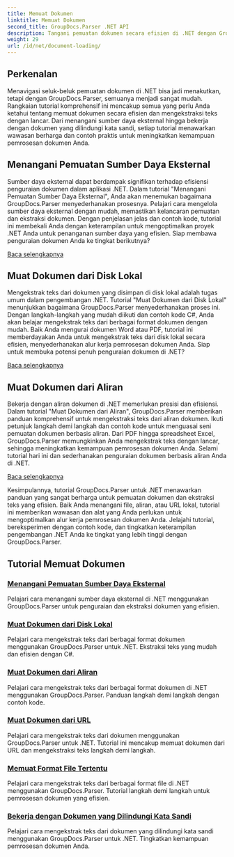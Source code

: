 ```yaml
---
title: Memuat Dokumen
linktitle: Memuat Dokumen
second_title: GroupDocs.Parser .NET API
description: Tangani pemuatan dokumen secara efisien di .NET dengan GroupDocs.Parser. Pelajari cara mengekstrak teks dari disk lokal, aliran, URL, dan lainnya.
weight: 29
url: /id/net/document-loading/
---
```

## Perkenalan

Menavigasi seluk-beluk pemuatan dokumen di .NET bisa jadi menakutkan, tetapi dengan GroupDocs.Parser, semuanya menjadi sangat mudah. Rangkaian tutorial komprehensif ini mencakup semua yang perlu Anda ketahui tentang memuat dokumen secara efisien dan mengekstraksi teks dengan lancar. Dari menangani sumber daya eksternal hingga bekerja dengan dokumen yang dilindungi kata sandi, setiap tutorial menawarkan wawasan berharga dan contoh praktis untuk meningkatkan kemampuan pemrosesan dokumen Anda.

## Menangani Pemuatan Sumber Daya Eksternal

Sumber daya eksternal dapat berdampak signifikan terhadap efisiensi penguraian dokumen dalam aplikasi .NET. Dalam tutorial "Menangani Pemuatan Sumber Daya Eksternal", Anda akan menemukan bagaimana GroupDocs.Parser menyederhanakan prosesnya. Pelajari cara mengelola sumber daya eksternal dengan mudah, memastikan kelancaran pemuatan dan ekstraksi dokumen. Dengan penjelasan jelas dan contoh kode, tutorial ini membekali Anda dengan keterampilan untuk mengoptimalkan proyek .NET Anda untuk penanganan sumber daya yang efisien. Siap membawa penguraian dokumen Anda ke tingkat berikutnya?

[Baca selengkapnya](./handling-loading-of-external-resources/)

## Muat Dokumen dari Disk Lokal

Mengekstrak teks dari dokumen yang disimpan di disk lokal adalah tugas umum dalam pengembangan .NET. Tutorial "Muat Dokumen dari Disk Lokal" menunjukkan bagaimana GroupDocs.Parser menyederhanakan proses ini. Dengan langkah-langkah yang mudah diikuti dan contoh kode C#, Anda akan belajar mengekstrak teks dari berbagai format dokumen dengan mudah. Baik Anda mengurai dokumen Word atau PDF, tutorial ini memberdayakan Anda untuk mengekstrak teks dari disk lokal secara efisien, menyederhanakan alur kerja pemrosesan dokumen Anda. Siap untuk membuka potensi penuh penguraian dokumen di .NET?

[Baca selengkapnya](./load-document-from-local-disk/)

## Muat Dokumen dari Aliran

Bekerja dengan aliran dokumen di .NET memerlukan presisi dan efisiensi. Dalam tutorial "Muat Dokumen dari Aliran", GroupDocs.Parser memberikan panduan komprehensif untuk mengekstraksi teks dari aliran dokumen. Ikuti petunjuk langkah demi langkah dan contoh kode untuk menguasai seni pemuatan dokumen berbasis aliran. Dari PDF hingga spreadsheet Excel, GroupDocs.Parser memungkinkan Anda mengekstrak teks dengan lancar, sehingga meningkatkan kemampuan pemrosesan dokumen Anda. Selami tutorial hari ini dan sederhanakan penguraian dokumen berbasis aliran Anda di .NET.

[Baca selengkapnya](./load-document-from-stream/)

Kesimpulannya, tutorial GroupDocs.Parser untuk .NET menawarkan panduan yang sangat berharga untuk pemuatan dokumen dan ekstraksi teks yang efisien. Baik Anda menangani file, aliran, atau URL lokal, tutorial ini memberikan wawasan dan alat yang Anda perlukan untuk mengoptimalkan alur kerja pemrosesan dokumen Anda. Jelajahi tutorial, bereksperimen dengan contoh kode, dan tingkatkan keterampilan pengembangan .NET Anda ke tingkat yang lebih tinggi dengan GroupDocs.Parser.

## Tutorial Memuat Dokumen
### [Menangani Pemuatan Sumber Daya Eksternal](./handling-loading-of-external-resources/)
Pelajari cara menangani sumber daya eksternal di .NET menggunakan GroupDocs.Parser untuk penguraian dan ekstraksi dokumen yang efisien.
### [Muat Dokumen dari Disk Lokal](./load-document-from-local-disk/)
Pelajari cara mengekstrak teks dari berbagai format dokumen menggunakan GroupDocs.Parser untuk .NET. Ekstraksi teks yang mudah dan efisien dengan C#.
### [Muat Dokumen dari Aliran](./load-document-from-stream/)
Pelajari cara mengekstrak teks dari berbagai format dokumen di .NET menggunakan GroupDocs.Parser. Panduan langkah demi langkah dengan contoh kode.
### [Muat Dokumen dari URL](./load-document-from-url/)
Pelajari cara mengekstrak teks dari dokumen menggunakan GroupDocs.Parser untuk .NET. Tutorial ini mencakup memuat dokumen dari URL dan mengekstraksi teks langkah demi langkah.
### [Memuat Format File Tertentu](./loading-specific-file-formats/)
Pelajari cara mengekstrak teks dari berbagai format file di .NET menggunakan GroupDocs.Parser. Tutorial langkah demi langkah untuk pemrosesan dokumen yang efisien.
### [Bekerja dengan Dokumen yang Dilindungi Kata Sandi](./working-with-password-protected-documents/)
Pelajari cara mengekstrak teks dari dokumen yang dilindungi kata sandi menggunakan GroupDocs.Parser untuk .NET. Tingkatkan kemampuan pemrosesan dokumen Anda.